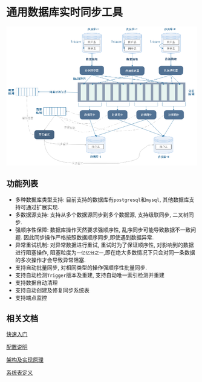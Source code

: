 # 通用数据库实时同步工具

![title](doc/dbsync.png)

## 功能列表

- 多种数据库类型支持: 目前支持的数据库有`postgresql`和`mysql`, 其他数据库支持可通过扩展实现.
- 多数据源支持: 支持从多个数据源同步到多个数据源, 支持级联同步, 二叉树同步.
- 强顺序性保障: 数据库操作天然要求强顺序性, 乱序同步可能导致数据不一致问题. 因此同步操作严格按照数据顺序同步,即使遇到数据异常.
- 异常重试机制: 对异常数据进行重试, 重试时为了保证顺序性, 对影响到的数据进行阻塞操作, 阻塞粒度为`一亿亿分之一`,即在绝大多数情况下只会对同一条数据的多次操作才会导致异常阻塞.
- 支持自动批量同步, 对相同类型的操作强顺序性批量同步.
- 支持自动检测`Trigger`版本及重建, 支持自动唯一索引检测并重建
- 支持数据自动清理
- 支持自动创建及修复同步系统表
- 支持端点监控

## 相关文档

[快速入门](doc/quickstart.cn.md)

[配置说明](doc/configuration.cn.md)

[架构及实现原理](doc/architecture.cn.md)

[系统表定义](doc/systable.cn.md)




